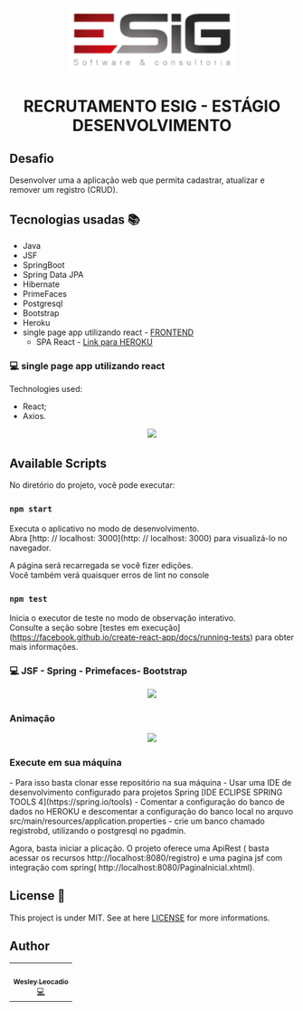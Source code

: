 <p align="center">
  <img src="/src/main/webapp/resources/imagens/esig.png" width="300px" float="center"/>
</p>


<h1 align="center">RECRUTAMENTO ESIG - ESTÁGIO DESENVOLVIMENTO</h1>

## Desafio
Desenvolver uma a aplicação web que permita cadastrar, atualizar e remover um registro (CRUD).


## Tecnologias usadas 📚
- Java
- JSF
- SpringBoot
- Spring Data JPA
- Hibernate 
- PrimeFaces
- Postgresql
- Bootstrap
- Heroku
- single page app utilizando react - [FRONTEND](https://github.com/WesleyLeocadio/EsigSpaReact)
  - SPA React - [Link para HEROKU](https://aw-reactesig-frontend.herokuapp.com/)


### 💻 single page app utilizando react
Technologies used:
- React;
- Axios.

<p align="center">
<img src="https://j.gifs.com/zvj8oZ.gif" float="center"/>
</p>


## Available Scripts

No diretório do projeto, você pode executar:

### `npm start`

Executa o aplicativo no modo de desenvolvimento. <br />
Abra [http: // localhost: 3000](http: // localhost: 3000) para visualizá-lo no navegador.

A página será recarregada se você fizer edições. <br />
Você também verá quaisquer erros de lint no console

### `npm test`

Inicia o executor de teste no modo de observação interativo. <br />
Consulte a seção sobre [testes em execução] (https://facebook.github.io/create-react-app/docs/running-tests) para obter mais informações.

### 💻 JSF - Spring - Primefaces- Bootstrap


<p align="center">
<img src="https://github.com/WesleyLeocadio/EsigSpringJsf/blob/master/esigImage.jpg?raw=true" float="center"/>
</p>

### Animação

<p align="center">
<img src="https://github.com/WesleyLeocadio/EsigSpringJsf/blob/master/gif%20(1).gif?raw=true" float="center"/>
</p>


### Execute em sua máquina

<p>
  - Para isso basta clonar esse repositório na sua máquina
  - Usar uma IDE de desenvolvimento configurado para projetos Spring [IDE ECLIPSE SPRING TOOLS 4](https://spring.io/tools)
  - Comentar a configuração do banco de dados no HEROKU e descomentar a configuração do banco local no arquvo src/main/resources/application.properties
  - crie um banco chamado registrobd, utilizando o postgresql no pgadmin.

Agora, basta iniciar a plicação. O projeto oferece uma ApiRest ( basta acessar os recursos http://localhost:8080/registro) e uma pagina jsf com integração com spring( http://localhost:8080/PaginaInicial.xhtml).




## License 📝 
This project is under MIT. See at here [LICENSE](https://github.com/BiaChacon/be-the-hero/blob/master/LICENSE) for more informations.

## Author 
<table>
  <tr>
    <td align="center"><a href="https://github.com/WesleyLeocadio"><img src="https://avatars2.githubusercontent.com/u/43214589?s=460&u=524c1e89d364c66071bd63e0f18ed29f54d33e8f&v=4" width="100px;" alt=""/><br /><sub><b>Wesley Leocadio</b></sub></a><br /><a href="https://github.com/WesleyLeocadio/EsigSpringJsf" title="Code">💻</a></td>
  <tr>
</table>
